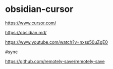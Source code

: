 # obsidian-cursor

https://www.cursor.com/

https://obsidian.md/

https://www.youtube.com/watch?v=nxss50uZgE0

#sync


https://github.com/remotely-save/remotely-save

